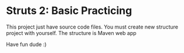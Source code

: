 # Struts 2: Basic Practicing
This project just have source code files. You must create new structure project with yourself.
The structure is Maven web app

Have fun dude :)